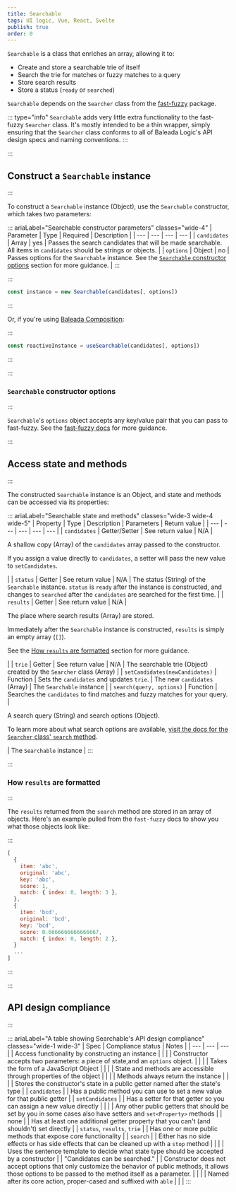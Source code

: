 ```yaml
---
title: Searchable
tags: UI logic, Vue, React, Svelte
publish: true
order: 0
---
```


`Searchable` is a class that enriches an array, allowing it to:
- Create and store a searchable trie of itself
- Search the trie for matches or fuzzy matches to a query
- Store search results
- Store a status (`ready` or `searched`)

`Searchable` depends on the `Searcher` class from the [fast-fuzzy](https://github.com/EthanRutherford/fast-fuzzy) package.

::: type="info"
`Searchable` adds very little extra functionality to the fast-fuzzy `Searcher` class. It's mostly intended to be a thin wrapper, simply ensuring that the `Searcher` class conforms to all of Baleada Logic's API design specs and naming conventions.
:::


:::
## Construct a `Searchable` instance
:::

To construct a `Searchable` instance (Object), use the `Searchable` constructor, which takes two parameters:

::: ariaLabel="Searchable constructor parameters" classes="wide-4"
| Parameter | Type | Required | Description |
| --- | --- | --- | --- |
| `candidates` | Array | yes | Passes the search candidates that will be made searchable. All items in `candidates` should be strings or objects. |
| `options` | Object | no | Passes options for the `Searchable` instance. See the [`Searchable` constructor options](#Searchable-constructor-options) section for more guidance. |
:::


:::
```js
const instance = new Searchable(candidates[, options])
```
:::

Or, if you're using [Baleada Composition](/docs/compositon):

:::
```js
const reactiveInstance = useSearchable(candidates[, options])
```
:::


:::
### `Searchable` constructor options
:::

`Searchable`'s `options` object accepts any key/value pair that you can pass to fast-fuzzy. See the [fast-fuzzy docs](https://github.com/EthanRutherford/fast-fuzzy#options) for more guidance.


:::
## Access state and methods
:::

The constructed `Searchable` instance is an Object, and state and methods can be accessed via its properties:


::: ariaLabel="Searchable state and methods" classes="wide-3 wide-4 wide-5"
| Property | Type | Description | Parameters | Return value |
| --- | --- | --- | --- | --- |
| `candidates` | Getter/Setter | See return value | N/A | <p>A shallow copy (Array) of the `candidates` array passed to the constructor.</p><p>If you assign a value directly to `candidates`, a setter will pass the new value to `setCandidates`.</p> |
| `status` | Getter | See return value | N/A | The status (String) of the `Searchable` instance. `status` is `ready` after the instance is constructed, and changes to `searched` after the `candidates` are searched for the first time. |
| `results` | Getter | See return value | N/A | <p>The place where search results (Array) are stored.</p><p>Immediately after the `Searchable` instance is constructed, `results` is simply an empty array (`[]`).</p><p>See the [How `results` are formatted](#how-results-are-formatted) section for more guidance.</p> |
| `trie` | Getter | See return value | N/A | The searchable trie (Object) created by the `Searcher` class (Array) |
| `setCandidates(newCandidates)` | Function | Sets the `candidates` and updates `trie`. | The new `candidates` (Array) | The `Searchable` instance |
| `search(query, options)` | Function | Searches the `candidates` to find matches and fuzzy matches for your query. | <p>A search query (String) and search options (Object).</p><p>To learn more about what search options are available, [visit the docs for the `Searcher` class' `search` method](https://github.com/EthanRutherford/fast-fuzzy#options).</p> | The `Searchable` instance |
:::


:::
### How `results` are formatted
:::

The `results` returned from the `search` method are stored in an array of objects. Here's an example pulled from the `fast-fuzzy` docs to show you what those objects look like:

:::
```js
[
  {
    item: 'abc',
    original: 'abc',
    key: 'abc',
    score: 1,
    match: { index: 0, length: 3 },
  },
  { 
    item: 'bcd',
    original: 'bcd',
    key: 'bcd',
    score: 0.6666666666666667,
    match: { index: 0, length: 2 },
  }
  ...
]
```
:::




:::
## API design compliance
:::

::: ariaLabel="A table showing Searchable's API design compliance"  classes="wide-1 wide-3"
| Spec | Compliance status | Notes |
| --- | --- | --- |
| Access functionality by constructing an instance | <ApiDesignSpecCheckmark /> |  |
| Constructor accepts two parameters: a piece of state,and an `options` object. | <ApiDesignSpecCheckmark /> |  |
| Takes the form of a JavaScript Object | <ApiDesignSpecCheckmark /> |  |
| State and methods are accessible through properties of the object | <ApiDesignSpecCheckmark /> |  |
| Methods always return the instance | <ApiDesignSpecCheckmark /> |  |
| Stores the constructor's state in a public getter named after the state's type | <ApiDesignSpecCheckmark /> | `candidates`  |
| Has a public method you can use to set a new value for that public getter | <ApiDesignSpecCheckmark /> | `setCandidates` |
| Has a setter for that getter so you can assign a new value directly | <ApiDesignSpecCheckmark /> |  |
| Any other public getters that should be set by you in some cases also have setters and `set<Property>` methods | <ApiDesignSpecCheckmark /> | none |
| Has at least one additional getter property that you can't (and shouldn't) set directly | <ApiDesignSpecCheckmark /> | `status`, `results`, `trie` |
| Has one or more public methods that expose core functionality | <ApiDesignSpecCheckmark /> | `search` |
| Either has no side effects or has side effects that can be cleaned up with a `stop` method | <ApiDesignSpecCheckmark /> |  |
| Uses the sentence template to decide what state type should be accepted by a constructor | <ApiDesignSpecCheckmark /> | "Candidates can be searched." |
| Constructor does not accept options that only customize the behavior of public methods, it allows those options to be passed to the method itself as a parameter. | <ApiDesignSpecCheckmark /> | |
| Named after its core action, proper-cased and suffixed with `able` | <ApiDesignSpecCheckmark /> | |
:::
